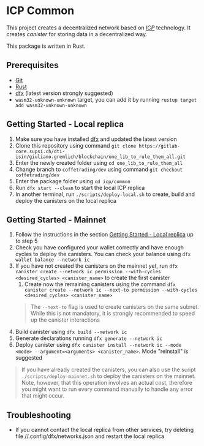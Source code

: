 # ICP Common

This project creates a decentralized network based on [_ICP_](https://internetcomputer.org/) technology. It creates _canister_ for storing data in a decentralized way.

This package is written in Rust.

## Prerequisites

- [Git](https://git-scm.com/)
- [Rust](https://www.rust-lang.org/tools/install)
- [dfx](https://internetcomputer.org/docs/current/developer-docs/developer-tools/cli-tools/cli-reference/dfx-parent) (latest version strongly suggested)
- `wasm32-unknown-unknown` target, you can add it by running `rustup target add wasm32-unknown-unknown`

## Getting Started - Local replica

1. Make sure you have installed [dfx](https://internetcomputer.org/docs/current/developer-docs/developer-tools/cli-tools/cli-reference/dfx-parent) and updated the latest version
2. Clone this repository using command `git clone https://gitlab-core.supsi.ch/dti-isin/giuliano.gremlich/blockchain/one_lib_to_rule_them_all.git`
3. Enter the newly created folder using `cd one_lib_to_rule_them_all`
4. Change branch to `coffetrading/dev` using command `git checkout coffetrading/dev`
5. Enter the package folder using `cd icp/common`
6. Run `dfx start --clean` to start the local ICP replica
7. In another terminal, run `./scripts/deploy-local.sh` to create, build and deploy the canisters on the local replica


## Getting Started - Mainnet

1. Follow the instructions in the section [Getting Started - Local replica](#getting-started---local-replica) up to step 5
2. Check you have configured your wallet correctly and have enough cycles to deploy the canisters. You can check your balance using `dfx wallet balance --network ic`
3. If you have not created the canisters on the mainnet yet, run `dfx canister create --network ic permission --with-cycles <desired_cycles> <canister_name>` to create the first canister
   1. Create now the remaining canisters using the command `dfx canister create --network ic --next-to permission --with-cycles <desired_cycles> <canister_name>`
   > The `--next-to` flag is used to create canisters on the same subnet. While this is not mandatory, it is strongly recommended to speed up the canister interactions
4. Build canister using `dfx build --network ic`
5. Generate declarations running `dfx generate --network ic`
6. Deploy canister using `dfx canister install --network ic --mode <mode> --argument=<arguments> <canister_name>`. Mode "reinstall" is suggested

> If you have already created the canisters, you can also use the script `./scripts/deploy-mainnet.sh` to deploy the canisters on the mainnet.
> Note, however, that this operation involves an actual cost, therefore you might want to run every command manually to handle any error that might occur.
   

## Troubleshooting

- If you cannot contact the local replica from other services, try deleting file <home>/<user>/.config/dfx/networks.json and restart the local replica
